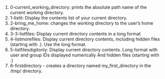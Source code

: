 1. 0-current_working_directory: prints the absolute path name of the current working directory.
2. 1-listit: Display the contents list of your current directory.
3. 2-bring_me_home: changes the working directory to the user’s home directory.
4. 3-3-listfiles: Display current directory contents in a long format
5. 4-listmorefiles: Display current directory contents, including hidden files (starting with .). Use the long format.
6. 5-listfilesdigitonly: Display current directory contents. Long format with user and group IDs displayed numerically And hidden files (starting with .)
7. 6-firstdirectory - creates a directory named my_first_directory in the /tmp/ directory.